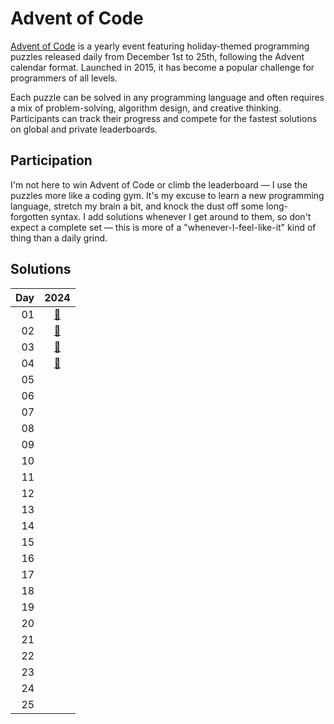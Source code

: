 # Advent of Code 

[Advent of Code](https://adventofcode.com/) is a yearly event featuring holiday-themed programming puzzles released daily from December 1st to 25th, following the Advent calendar format. Launched in 2015, it has become a popular challenge for programmers of all levels.

Each puzzle can be solved in any programming language and often requires a mix of problem-solving, algorithm design, and creative thinking. Participants can track their progress and compete for the fastest solutions on global and private leaderboards.

## Participation

I'm not here to win Advent of Code or climb the leaderboard — I use the puzzles more like a coding gym. It's my excuse to learn a new programming language, stretch my brain a bit, and knock the dust off some long-forgotten syntax. I add solutions whenever I get around to them, so don't expect a complete set — this is more of a "whenever-I-feel-like-it" kind of thing than a daily grind.

## Solutions

|  Day |                                      2024                                      |
| ---: | :----------------------------------------------------------------------------: |
|   01 | [🐍](https://github.com/tazheinrich/advent-of-code/tree/main/2024/day01/python) |
|   02 | [🐍](https://github.com/tazheinrich/advent-of-code/tree/main/2024/day02/python) |
|   03 | [🐍](https://github.com/tazheinrich/advent-of-code/tree/main/2024/day03/python) |
|   04 | [🐍](https://github.com/tazheinrich/advent-of-code/tree/main/2024/day04/python) |
|   05 |                                                                                |
|   06 |                                                                                |
|   07 |                                                                                |
|   08 |                                                                                |
|   09 |                                                                                |
|   10 |                                                                                |
|   11 |                                                                                |
|   12 |                                                                                |
|   13 |                                                                                |
|   14 |                                                                                |
|   15 |                                                                                |
|   16 |                                                                                |
|   17 |                                                                                |
|   18 |                                                                                |
|   19 |                                                                                |
|   20 |                                                                                |
|   21 |                                                                                |
|   22 |                                                                                |
|   23 |                                                                                |
|   24 |                                                                                |
|   25 |                                                                                |
